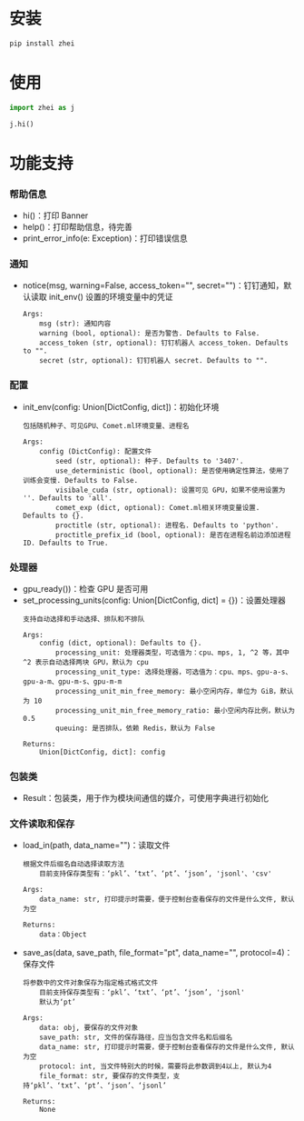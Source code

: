 # 安装
```bash
pip install zhei
```


# 使用
```python
import zhei as j

j.hi()
```


# 功能支持

### 帮助信息
- hi()：打印 Banner
- help()：打印帮助信息，待完善
- print_error_info(e: Exception)：打印错误信息


### 通知
- notice(msg, warning=False, access_token="", secret="")：钉钉通知，默认读取 init_env() 设置的环境变量中的凭证
    ```
    Args:
        msg (str): 通知内容
        warning (bool, optional): 是否为警告. Defaults to False.
        access_token (str, optional): 钉钉机器人 access_token. Defaults to "".
        secret (str, optional): 钉钉机器人 secret. Defaults to "".
    ```

### 配置
- init_env(config: Union[DictConfig, dict])：初始化环境
    ```
    包括随机种子、可见GPU、Comet.ml环境变量、进程名

    Args:
        config (DictConfig): 配置文件
            seed (str, optional): 种子. Defaults to '3407'.
            use_deterministic (bool, optional): 是否使用确定性算法，使用了训练会变慢. Defaults to False.
            visibale_cuda (str, optional): 设置可见 GPU，如果不使用设置为 ''. Defaults to 'all'.
            comet_exp (dict, optional): Comet.ml相关环境变量设置. Defaults to {}.
            proctitle (str, optional): 进程名. Defaults to 'python'.
            proctitle_prefix_id (bool, optional): 是否在进程名前边添加进程 ID. Defaults to True.
    ```

### 处理器
- gpu_ready())：检查 GPU 是否可用
- set_processing_units(config: Union[DictConfig, dict] = {})：设置处理器
    ```
    支持自动选择和手动选择、排队和不排队

    Args:
        config (dict, optional): Defaults to {}.
            processing_unit: 处理器类型，可选值为：cpu、mps, 1, ^2 等，其中 ^2 表示自动选择两块 GPU，默认为 cpu
            processing_unit_type: 选择处理器，可选值为：cpu、mps、gpu-a-s、gpu-a-m、gpu-m-s、gpu-m-m
            processing_unit_min_free_memory: 最小空闲内存，单位为 GiB，默认为 10
            processing_unit_min_free_memory_ratio: 最小空闲内存比例，默认为 0.5
            queuing: 是否排队，依赖 Redis，默认为 False

    Returns:
        Union[DictConfig, dict]: config
    ```

### 包装类
- Result：包装类，用于作为模块间通信的媒介，可使用字典进行初始化


### 文件读取和保存
- load_in(path, data_name="")：读取文件
    ```
    根据文件后缀名自动选择读取方法
        目前支持保存类型有：‘pkl’、‘txt’、‘pt’、‘json’, 'jsonl'、'csv'

    Args:
        data_name: str, 打印提示时需要，便于控制台查看保存的文件是什么文件, 默认为空

    Returns:
        data：Object
    ```

- save_as(data, save_path, file_format="pt", data_name="", protocol=4)：保存文件
    ```
    将参数中的文件对象保存为指定格式格式文件
        目前支持保存类型有：‘pkl’、‘txt’、‘pt’、‘json’, 'jsonl'
        默认为‘pt’

    Args:
        data: obj, 要保存的文件对象
        save_path: str, 文件的保存路径，应当包含文件名和后缀名
        data_name: str, 打印提示时需要，便于控制台查看保存的文件是什么文件, 默认为空
        protocol: int, 当文件特别大的时候，需要将此参数调到4以上, 默认为4
        file_format: str, 要保存的文件类型，支持‘pkl’、‘txt’、‘pt’、‘json’、‘jsonl’

    Returns:
        None
    ```

